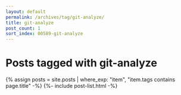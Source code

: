 ```yaml
---
layout: default
permalink: /archives/tag/git-analyze/
title: git-analyze
post_count: 1
sort_index: 00589-git-analyze
---
```

<h1 class="page-heading">Posts tagged with git-analyze</h1>
{% assign posts = site.posts | where_exp: "item", "item.tags contains page.title" -%}
{%- include post-list.html -%}
